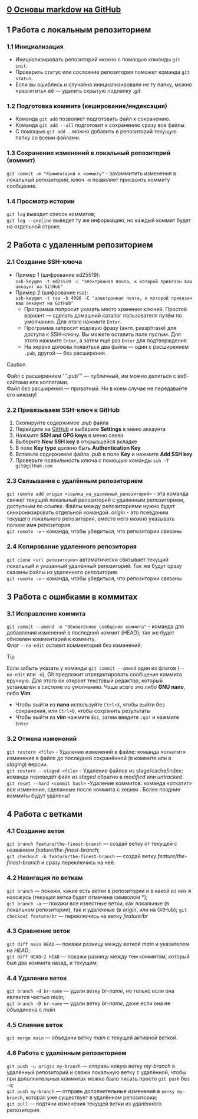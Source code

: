 ## [0 Основы markdow на GitHub](https://docs.github.com/en/get-started/writing-on-github/getting-started-with-writing-and-formatting-on-github/basic-writing-and-formatting-syntax)
## 1 Работа с локальным репозиторием
### 1.1 Инициализация  
- Инициализировать репозиторий можно с помощью команды ```git init```.  
- Проверить статус или состояние репозитория поможет команда ```git status```.  
- Если вы ошиблись и случайно инициализировали не ту папку, можно «разгитить» её — удалить скрытую подпапку *.git*.  

### 1.2  Подготовка коммита (кеширование/индексация)
- Команда ```git add``` позволяет подготовить файл к сохранению.  
- Команда ```git add --all``` подготовит к сохранению сразу все файлы.  
- С помощью ```git add .``` можно добавить в репозиторий текущую папку со всеми файлами.  

### 1.3 Сохранение изменений в локальный репозиторий (коммит)  
```git commit -m "Комментарий к коммиту"``` - закоммитить изменения в локальный репозиторий, ключ ```-m``` позволяет присвоить коммиту сообщение.  

### 1.4 Просмотр истории  
```git log``` выводит список коммитов;  
```git log --oneline``` выведет ту же информацию, но каждый коммит будет на отдельной строке.  


## 2 Работа с удаленным репозиторием  
### 2.1 Создание SSH-ключа  
- Пример 1 (шифрование ed25519):  
```ssh-keygen -t ed25519 -C "электронная почта, к которой привязан ваш аккаунт на GitHub"```  
- Пример 2 (шифрование rsa):  
```ssh-keygen -t rsa -b 4096 -C "электронная почта, к которой привязан ваш аккаунт на GitHub" ```  
   * Программа попросит указать место хранения ключей. Простой вариант — сделать домашний каталог пользователя путём по умолчанию. Для этого нажмите ```Enter```.  
   * Программа запросит кодовую фразу (англ. passphrase) для доступа к SSH-ключу. Вы можете оставить поле пустым. Для этого нажмите ```Enter```, а затем ещё раз ```Enter``` для подтверждения.  
   * На экране должны появиться два файла — один с расширением ```.pub```, другой — без расширения.  
> [!CAUTION]  
> Файл с расширением '''.pub''' — публичный, им можно делиться с веб-сайтами или коллегами.  
> Файл без расширения — приватный. Ни в коем случае не передавайте его никому!  

### 2.2 Привязываем SSH-ключ к GitHub  
  1. Скопируйте содержимое *.pub* файла  
  2. Перейдите на [GitHub](https://github.com/) и выберите **Settings** в меню аккаунта  
  3. Нажмите **SSH and GPG keys** в меню слева  
  4. Выберите **New SSH key** в открывшейся вкладке  
  5. В поле **Key type** должно быть **Authentication Key**  
  6. Вставьте содержимое файла *.pub* в поле **Key** и нажмите **Add SSH key**  
  7. Проверьте правильность ключа с помощью команды ```ssh -T git@github.com```  

### 2.3 Связывание с удалённым репозиторием  
```git remote add origin <ссылка_на_удаленный_репозиторий>``` - эта команда свяжет текущий локальный репозиторий с удаленным репозиторием, доступным по ссылке. Файлы между репозиториями нужно будет синхронизировать отдельной командой. *origin* - это псевдоним текущего локального репозитория, вместо него можно указывать полное имя репозитория.  
```git remote -v``` - команда, чтобы убедиться, что репозитории связаны  

### 2.4 Копирование удаленного репозитория  
```git clone <url репозитория>``` автоматически связывает текущий локальный и указанный удалённый репозиторий. Так же будут сразу сказаны файлы из удаленного репозитория.  
```git remote -v``` - команда, чтобы убедиться, что репозитории связаны  


## 3 Работа с ошибками в коммитах  
### 3.1 Исправление коммита   
```git commit --amend -m "Обновлённое сообщение коммита"``` - команда для добавления изменений в последний коммит (HEAD); так же будет обновлен комментарий к коммиту.  
Флаг ```--no-edit``` оставит комментарий без изменений;   
> [!TIP]  
> Если забыть указать у команды ```git commit --amend``` один из флагов (```--no-edit``` или ```-m```), Git предложит отредактировать сообщение коммита вручную. Для этого он откроет текстовый редактор, который установлен в системе по умолчанию. Чаще всего это либо **GNU nano**, либо **Vim**.  
> * Чтобы выйти из **nano** используйте ```Ctrl+X```, чтобы выйти без сохранения, или ```Ctrl+O```, чтобы сохранить результаты  
> * Чтобы выйти из **vim** нажмите ```Esc```, затем введите ```:qa!``` и нажмите ```Enter```  

### 3.2 Отмена изменений  
```git restore <file>``` - Удаление изменений в файле: команда «откатит» изменения в файле до последней сохранённой (в коммите или в *staging*) версии.  
```git restore --staged <file>``` - Удаление файлов из stage/cache/index: команда переведёт файл из *staged* обратно в *modified* или *untracked*.  
```git reset --hard <commit hash>``` -Удаление коммитов: команда «откатит» все изменения, сделанные после коммита с хешем *<hash>*. Более поздние коммиты будут удалены!  


## 4 Работа с ветками  
### 4.1 Создание веток
```git branch feature/the-finest-branch``` — создай ветку от текущей с названием *feature/the-finest-branch*;  
```git checkout -b feature/the-finest-branch``` — создай ветку *feature/the-finest-branch* и сразу переключись на неё.  
### 4.2 Навигация по веткам
```git branch``` — покажи, какие есть ветки в репозитории и в какой из них я нахожусь (текущая ветка будет отмечена символом *);  
```git branch -a``` — покажи все известные ветки, как локальные (в локальном репозитории), так и удалённые (в *origin*, или на GitHub);
```git checkout feature/br``` — переключись на ветку *feature/br*  
### 4.3 Сравнение веток
```git diff main HEAD``` — покажи разницу между веткой *main* и указателем на *HEAD*;  
```git diff HEAD~2 HEAD``` — покажи разницу между тем коммитом, который был два коммита назад, и текущим;  
### 4.4 Удаление веток
```git branch -d br-name``` — удали ветку *br-name*, но только если она является частью *main*;  
```git branch -D br-name``` — удали ветку *br-name*, даже если она не объединена с *main*  
### 4.5 Слияние веток
```git merge main``` — объедини ветку *main* с текущей активной веткой.  
### 4.6 Работа с удалённым репозиторием
```git push -u origin my-branch``` — отправь новую ветку *my-branch* в удалённый репозиторий и свяжи локальную ветку с удалённой, чтобы при дополнительных коммитах можно было писать просто ```git push``` без ```-u```;  
```git push my-branch``` — отправь дополнительные изменения в ```ветку my-branch```, которая уже существует в удалённом репозитории;  
```git pull``` — подтяни изменения текущей ветки из удалённого репозитория.  
